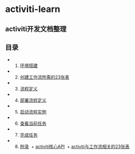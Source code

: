 # activiti-learn
activiti开发文档整理
----
## 目录
+ 1. [环境搭建](./doc/0.环境搭建.md)
+ 2. [创建工作流所需的23张表](./doc/1.创建工作流需要的23张表.md)
+ 3. [流程定义]()
+ 4. [部署流程定义]()
+ 5. [启动流程实例]()
+ 6. [查看当前任务]()
+ 7. [完成任务]()
+ 8. [附录]()
  + [activiti核心API](./doc/2.activiti核心API.md)
  + [activiti与工作流相关的23张表](./doc/3.activiti与工作流相关的23张表.md)
